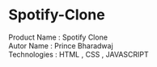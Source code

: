 # Spotify-Clone
Product Name : Spotify Clone <br>
Autor Name : Prince Bharadwaj <br>
Technologies : HTML , CSS , JAVASCRIPT
